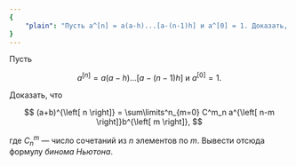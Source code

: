 ```yaml
---
{
    "plain": "Пусть a^[n] = a(a-h)...[a-(n-1)h] и a^[0] = 1. Доказать, что (a+b)^[n] = C^m_n a^[n-m] b^[m], где C^m_n — число сочетаний из n элементов по m. Вывести отсюда формулу бинома Ньютона."
}
---
```


Пусть

$$ a^{\left[ n \right]} = a(a-h)\ldots\left[ a - (n-1)h \right] \text{ и } a^{\left[ 0 \right]} = 1. $$

Доказать, что

$$ (a+b)^{\left[ n \right]} = \sum\limits^n_{m=0} C^m_n a^{\left[ n-m \right]}b^{\left[ m \right]}, $$

где $C^m_n$ — число сочетаний из $n$ элементов по $m$. Вывести отсюда формулу *бинома Ньютона*.